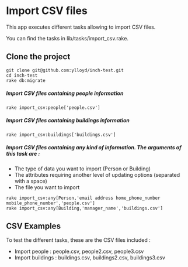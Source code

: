 # Import CSV files
This app executes different tasks allowing to import CSV files.

You can find the tasks in lib/tasks/import_csv.rake.

## Clone the project
````shell
git clone git@github.com:ylloyd/inch-test.git
cd inch-test
rake db:migrate
````

##### Import CSV files containing people information
````shell
rake import_csv:people['people.csv']
````

##### Import CSV files containing buildings information
````shell
rake import_csv:buildings['buildings.csv']
````

##### Import CSV files containing any kind of information. The arguments of this task are :
- The type of data you want to import (Person or Building)
- The attributes requiring another level of updating options (separated with a space)
- The file you want to import
````shell
rake import_csv:any[Person,'email address home_phone_number mobile_phone_number','people.csv']
rake import_csv:any[Building,'manager_name','buildings.csv']
````

## CSV Examples
To test the different tasks, these are the CSV files included :
- Import people : people.csv, people2.csv, people3.csv
- Import buildings : buildings.csv, buildings2.csv, buildings3.csv
